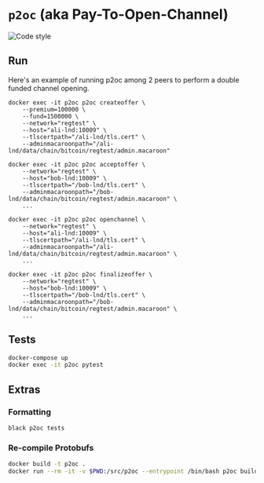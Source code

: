 # `p2oc` (aka Pay-To-Open-Channel)

![Code style](https://img.shields.io/badge/code%20style-black-000000.svg)

## Run

Here's an example of running p2oc among 2 peers to perform a double funded channel opening.
```
docker exec -it p2oc p2oc createoffer \
    --premium=100000 \
    --fund=1500000 \
    --network="regtest" \
    --host="ali-lnd:10009" \
    --tlscertpath="/ali-lnd/tls.cert" \
    --adminmacaroonpath="/ali-lnd/data/chain/bitcoin/regtest/admin.macaroon"

docker exec -it p2oc p2oc acceptoffer \
    --network="regtest" \
    --host="bob-lnd:10009" \
    --tlscertpath="/bob-lnd/tls.cert" \
    --adminmacaroonpath="/bob-lnd/data/chain/bitcoin/regtest/admin.macaroon" \
    ...

docker exec -it p2oc p2oc openchannel \
    --network="regtest" \
    --host="ali-lnd:10009" \
    --tlscertpath="/ali-lnd/tls.cert" \
    --adminmacaroonpath="/ali-lnd/data/chain/bitcoin/regtest/admin.macaroon" \
    ...

docker exec -it p2oc p2oc finalizeoffer \
    --network="regtest" \
    --host="bob-lnd:10009" \
    --tlscertpath="/bob-lnd/tls.cert" \
    --adminmacaroonpath="/bob-lnd/data/chain/bitcoin/regtest/admin.macaroon" \
    ...
```
## Tests

```bash
docker-compose up
docker exec -it p2oc pytest
```

## Extras

### Formatting

```
black p2oc tests
```

### Re-compile Protobufs

```bash
docker build -t p2oc .
docker run --rm -it -v $PWD:/src/p2oc --entrypoint /bin/bash p2oc build-pb.sh
```
